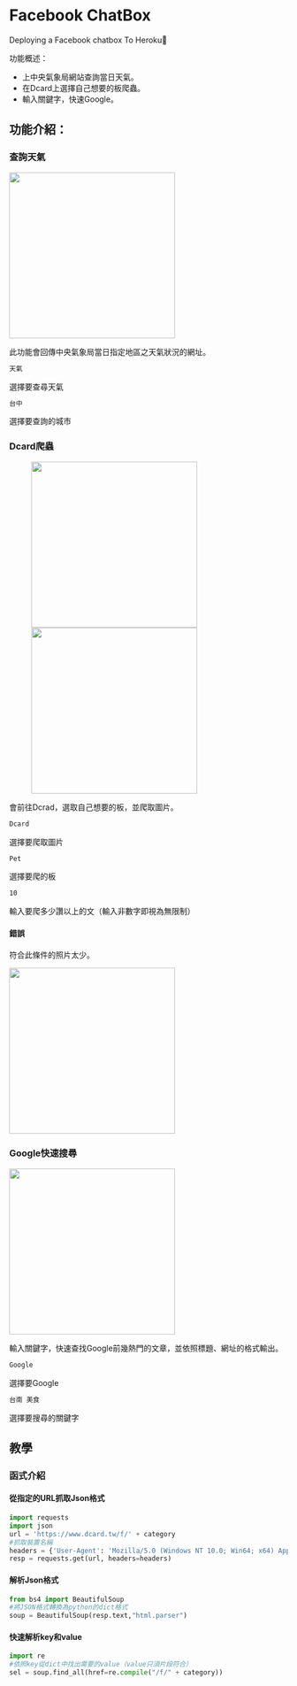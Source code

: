 # Facebook ChatBox

Deploying a Facebook chatbox To Heroku📝

功能概述：
* 上中央氣象局網站查詢當日天氣。
* 在Dcard上選擇自己想要的板爬蟲。
* 輸入關鍵字，快速Google。

## 功能介紹：

### 查詢天氣

<img src = 'Demo_Pic/weather.jpg' width="300px">

此功能會回傳中央氣象局當日指定地區之天氣狀況的網址。

```cmd
天氣
```
選擇要查尋天氣
```cmd
台中
```
選擇要查詢的城市

### Dcard爬蟲

<figure class="half">
    <img src = 'Demo_Pic/pic_unlimit.jpg' width="300px" />
    <img src = 'Demo_Pic/pic_limit.jpg' width="300px" />
</figure>

會前往Dcrad，選取自己想要的板，並爬取圖片。

```cmd
Dcard
```
選擇要爬取圖片

```cmd
Pet
```
選擇要爬的板

```cmd
10
```

輸入要爬多少讚以上的文（輸入非數字即視為無限制）

#### 錯誤
符合此條件的照片太少。

<img src = 'Demo_Pic/not_found.jpg' width="300px">

### Google快速搜尋
<img src = 'Demo_Pic/google.jpg' width="300px">

輸入關鍵字，快速查找Google前幾熱門的文章，並依照標題、網址的格式輸出。
```cmd
Google
```
選擇要Google
```cmd
台南 美食
```
選擇要搜尋的關鍵字


## 教學

### 函式介紹

#### 從指定的URL抓取Json格式
```python
import requests 
import json
url = 'https://www.dcard.tw/f/' + category
#抓取裝置名稱
headers = {'User-Agent': 'Mozilla/5.0 (Windows NT 10.0; Win64; x64) AppleWebKit/537.36 (KHTML, like Gecko) Chrome/70.0.3538.102 Safari/537.36'} 
resp = requests.get(url, headers=headers)
```

#### 解析Json格式
```python
from bs4 import BeautifulSoup 
#將JSON格式轉換為python的dict格式
soup = BeautifulSoup(resp.text,"html.parser") 
```

#### 快速解析key和value
```python
import re
#依照key從dict中找出需要的value（value只須片段符合）
sel = soup.find_all(href=re.compile("/f/" + category))
```